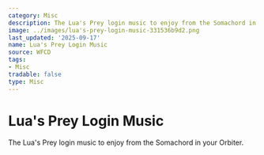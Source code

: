 ```yaml
---
category: Misc
description: The Lua's Prey login music to enjoy from the Somachord in your Orbiter.
image: ../images/lua's-prey-login-music-331536b9d2.png
last_updated: '2025-09-17'
name: Lua's Prey Login Music
source: WFCD
tags:
- Misc
tradable: false
type: Misc
---
```


# Lua's Prey Login Music

The Lua's Prey login music to enjoy from the Somachord in your Orbiter.

